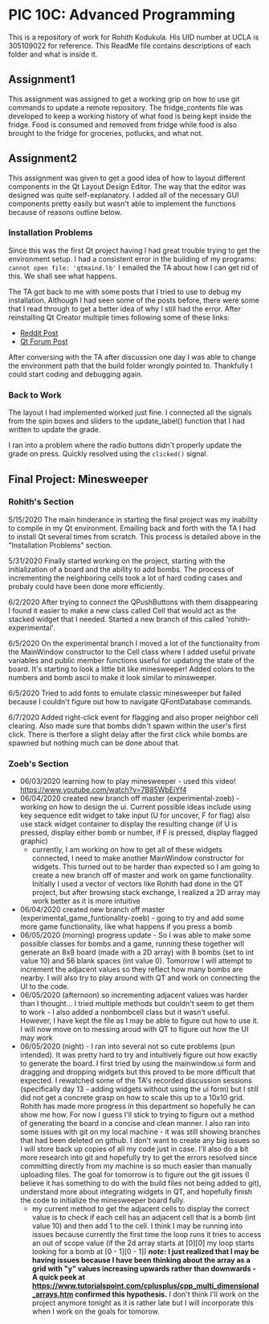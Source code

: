 # PIC 10C: Advanced Programming
This is a repository of work for Rohith Kodukula. His UID number at UCLA is 305109022 for reference. This ReadMe file contains descriptions of each folder and what is inside it.

## Assignment1
This assignment was assigned to get a working grip on how to use git commands to update a remote repository. The fridge_contents file was developed to keep a working history of what food is being kept inside the fridge. Food is consumed and removed from fridge while food is also brought to the fridge for groceries, potlucks, and what not.

## Assignment2
This assignment was given to get a good idea of how to layout different components in the Qt Layout Design Editor. The way that the editor was designed was quite self-explanatory. I added all of the necessary GUI components pretty easily but wasn't able to implement the functions because of reasons outline below.

### Installation Problems
Since this was the first Qt project having I had great trouble trying to get the environment setup. I had a consistent error in the building of my programs: 
`cannot open file: 'qtmaind.lb'`
I emailed the TA about how I can get rid of this. We shall see what happens.

The TA got back to me with some posts that I tried to use to debug my installation. Although I had seen some of the posts before, there were some that I read through to get a better idea of why I still had the error. After reinstalling Qt Creator multiple times following some of these links:
* [Reddit Post](https://www.reddit.com/r/Qt5/comments/awrray/qt_opensource_5121_default_installation_does_not/ehos1ab/)
* [Qt Forum Post](https://forum.qt.io/topic/83996/simple-application-runs-in-release-but-debug-gives-me-a-linkage-error/12)

After conversing with the TA after discussion one day I was able to change the environment path that the build folder wrongly pointed to. Thankfully I could start coding and debugging again.

### Back to Work
The layout I had implemented worked just fine. I connected all the signals from the spin boxes and sliders to the update_label() function that I had written to update the grade.

I ran into a problem where the radio buttons didn't properly update the grade on press. Quickly resolved using the `clicked()` signal.

## Final Project: Minesweeper
### Rohith's Section
5/15/2020 The main hinderance in starting the final project was my inability to compile in my Qt environment. Emailing back and forth with the TA I had to install Qt several times from scratch. This process is detailed above in the "Installation Problems" section.

5/31/2020 Finally started working on the project, starting with the initialization of a board and the ability to add bombs. The process of incrementing the neighboring cells took a lot of hard coding cases and probaly could have been done more efficiently.
 
6/2/2020 After trying to connect the QPushButtons with them disappearing I found it easier to make a new class called Cell that would act as the stacked widget that I needed. Started a new branch of this called 'rohith-experimental'.

6/5/2020 On the experimental branch I moved a lot of the functionality from the MainWindow constructor to the Cell class where I added useful private variables and public member functions useful for updating the state of the board.
It's starting to look a little bit like minesweeper! Added colors to the numbers and bomb ascii to make it look similar to minsweeper.

6/5/2020 Tried to add fonts to emulate classic minesweeper but failed because I couldn't figure out how to navigate QFontDatabase commands.

6/7/2020 Added right-click event for flagging and also proper neighbor cell clearing. Also made sure that bombs didn't spawn within the user's first click. There is therfore a slight delay after the first click while bombs are spawned but nothing much can be done about that.

### Zoeb's Section
* 06/03/2020 learning how to play minesweeper - used this video! https://www.youtube.com/watch?v=7B85WbEiYf4
* 06/04/2020 created new branch off master (experimental-zoeb) - working on how to design the ui. Current possible ideas include using key sequence edit widget to take input (U for uncover, F for flag) also use stack widget container to display the resulting change (if U is pressed, display either bomb or number, if F is pressed, display flagged graphic)
  * currently, I am working on how to get all of these widgets connected, I need to make another MainWindow constructor for widgets. This turned out to be harder than expected so I am going to create a new branch off of master and work on game functionality. Initially I used a vector of vectors like Rohith had done in the QT project, but after browsing stack exchange, I realized a 2D array may work better as it is more intuitive
* 06/04/2020 created new branch off master (experimental_game_funtionality-zoeb) - going to try and add some more game functionality, like what happens if you press a bomb
* 06/05/2020 (morning) progress update - So I was able to make some possible classes for bombs and a game, running these together will generate an 8x8 board (made with a 2D array) with 8 bombs (set to int value 10) and 56 blank spaces (int value 0). Tomorrow I will attempt to increment the adjacent values so they reflect how many bombs are nearby. I will also try to play around with QT and work on connecting the UI to the code.
 * 06/05/2020 (afternoon) so incrementing adjacent values was harder than I thought... I tried multiple methods but couldn't seem to get them to work - I also added a nonbombcell class but it wasn't useful. However, I have kept the file as I may be able to figure out how to use it. I will now move on to messing aroud with QT to figure out how the UI may work
 * 06/05/2020 (night) - I ran into several not so cute problems (pun intended). It was pretty hard to try and intuitively figure out how exactly to generate the board. I first tried by using the mainwindow.ui form and dragging and dropping widgets but this proved to be more difficult that expected. I rewatched some of the TA's recorded discussion sessions (specifically day 13 - adding widgets without using the ui form) but I still did not get a concrete grasp on how to scale this up to a 10x10 grid. Rohith has made more progress in this department so hopefully he can show me how. For now I guess I'll stick to trying to figure out a method of generating the board in a concise and clean manner. I also ran into some issues with git on my local machine - it was still showing branches that had been deleted on github. I don't want to create any big issues so I will store back up copies of all my code just in case. I'll also do a bit more research into git and hopefully try to get the errors resolved since committing directly from my machine is so much easier than manually uploading files. The goal for tomorrow is to figure out the git issues (I believe it has something to do with the build files not being added to git), understand more about integrating widgets in QT, and hopefully finish the code to initialize the minesweeper board fully. 
   * my current method to get the adjacent cells to display the correct value is to check if each cell has an adjacent cell that is a bomb (int value 10) and then add 1 to the cell. I think I may be running into issues because currently the first time the loop runs it tries to access an out of scope value (if the 2d array starts at [0][0] my loop starts looking for a bomb at [0 - 1][0 - 1]) **_note:_** **I just realized that I may be having issues because I have been thinking about the array as a grid with "y" values increasing upwards rather than downwards - A quick peek at https://www.tutorialspoint.com/cplusplus/cpp_multi_dimensional_arrays.htm confirmed this hypothesis.**
  I don't think I'll work on the project anymore tonight as it is rather late but I will incorporate this when I work on the goals for tomorow.
